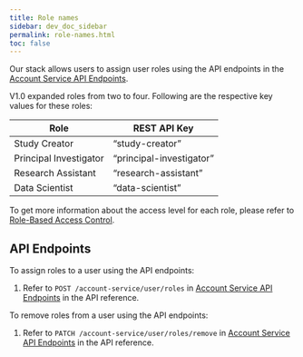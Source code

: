 ```yaml
---
title: Role names
sidebar: dev_doc_sidebar
permalink: role-names.html
toc: false
---
```


Our stack allows users to assign user roles using the API endpoints in the  [Account Service  API Endpoints](account-service-api-endpoints.html).

V1.0 expanded roles from two to four. Following are the respective key values for these roles: 

| **Role**               | **REST API Key**         |
| ---------------------- | ------------------------ |
| Study Creator          | “study-creator”          |
| Principal Investigator | “principal-investigator” |
| Research Assistant     | “research-assistant”     |
| Data Scientist         | “data-scientist”         |

To get more information about the access level for each role, please refer to [Role-Based Access Control](role-based-access-control.html). 

## API Endpoints

To assign roles to a user using the API endpoints:

1. Refer to `POST /account-service/user/roles` in [Account Service  API Endpoints](account-service-api-endpoints.html#assigns-roles-to-a-user) in the API reference.

To remove roles from a user using the API endpoints:

1. Refer to `PATCH /account-service/user/roles/remove` in [Account Service API Endpoints](account-service-api-endpoints.html#removes-roles-from-a-user) in the API reference.


